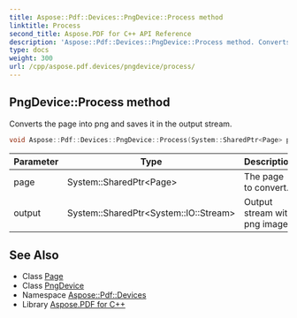 ```yaml
---
title: Aspose::Pdf::Devices::PngDevice::Process method
linktitle: Process
second_title: Aspose.PDF for C++ API Reference
description: 'Aspose::Pdf::Devices::PngDevice::Process method. Converts the page into png and saves it in the output stream in C++.'
type: docs
weight: 300
url: /cpp/aspose.pdf.devices/pngdevice/process/
---
```

## PngDevice::Process method


Converts the page into png and saves it in the output stream.

```cpp
void Aspose::Pdf::Devices::PngDevice::Process(System::SharedPtr<Page> page, System::SharedPtr<System::IO::Stream> output) override
```


| Parameter | Type | Description |
| --- | --- | --- |
| page | System::SharedPtr\<Page\> | The page to convert. |
| output | System::SharedPtr\<System::IO::Stream\> | Output stream with png image. |

## See Also

* Class [Page](../../../aspose.pdf/page/)
* Class [PngDevice](../)
* Namespace [Aspose::Pdf::Devices](../../)
* Library [Aspose.PDF for C++](../../../)
